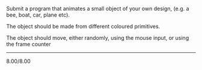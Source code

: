 Submit a program that animates a small object of your own design, (e.g. a bee, boat, car, plane etc). 

The object should be made from different coloured primitives. 

The object should move, either randomly, using the mouse input, or using the frame counter

-----
8.00/8.00
